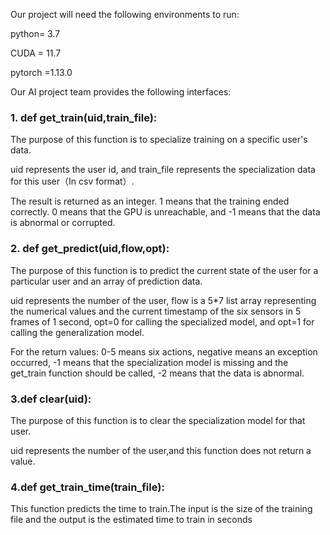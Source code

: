 Our project will need the following environments to run:

python= 3.7

CUDA = 11.7

pytorch =1.13.0

Our AI project team provides the following interfaces:

### 1. def get_train(uid,train_file):

The purpose of this function is to specialize training on a specific user's data.

uid represents the user id, and train_file represents the specialization data for this user（In csv format）.

The result is returned as an integer. 1 means that the training ended correctly. 0 means that the GPU is unreachable, and -1 means that the data is abnormal or corrupted.

### 2. def get_predict(uid,flow,opt):

The purpose of this function is to predict the current state of the user for a particular user and an array of prediction data.

uid represents the number of the user, flow is a 5*7 list array representing the numerical values and the current timestamp of the six sensors in 5 frames of 1 second, opt=0 for calling the specialized model, and opt=1 for calling the generalization model.

For the return values: 0-5 means six actions, negative means an exception occurred, -1 means that the specialization model is missing and the get_train function should be called, -2 means that the data is abnormal.

### 3.def clear(uid):

The purpose of this function is to clear the specialization model for that user.

uid represents the number of the user,and this function does not return a value.

### 4.def get_train_time(train_file):

This function predicts the time to train.The input is the size of the training file and the output is the estimated time to train in seconds

